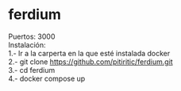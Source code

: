 # ferdium
Puertos: 3000   
Instalación:  
1.- Ir a la carperta en la que esté instalada docker  
2.- git clone https://github.com/pitiritic/ferdium.git  
3.- cd ferdium  
4.- docker compose up  
